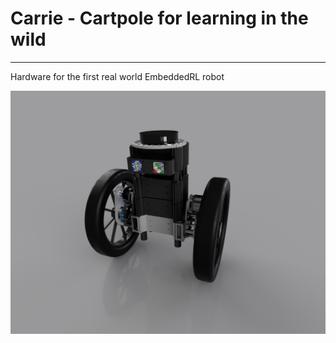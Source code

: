 # Carrie - Cartpole for learning in the wild
------------
Hardware for the first real world EmbeddedRL robot<br/>

![Alt text](carrie.png?raw=true "Carrie")
